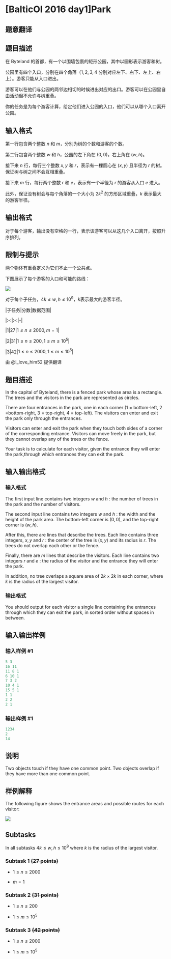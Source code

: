 # [BalticOI 2016 day1]Park

## 题意翻译

## 题目描述

在 Byteland 的首都，有一个以围墙包裹的矩形公园，其中以圆形表示游客和树。

公园里有四个入口，分别在四个角落（$1, 2, 3, 4$ 分别对应左下、右下、左上、右上）。游客只能从入口进出。

游客可以在他们与公园的两邻边相切的时候进出对应的出口。游客可以在公园里自由活动但不允许与树重叠。

你的任务是为每个游客计算，给定他们进入公园的入口，他们可以从哪个入口离开公园。

## 输入格式

第一行包含两个整数 $n$ 和 $m$，分别为树的个数和游客的个数。

第二行包含两个整数 $w$ 和 $h$，公园的左下角在 $(0,0)$，右上角在 $(w,h)$。

接下来 $n$ 行，每行三个整数 $x,y$ 和 $r$，表示有一棵圆心在 $(x,y)$ 且半径为 $r$ 的树。保证树与树之间不会互相重叠。

接下来 $m$ 行，每行两个整数 $r$ 和 $e$，表示有一个半径为 $r$ 的游客从入口 $e$ 进入。

此外，保证没有树会与每个角落的一个大小为 $2k^2$ 的方形区域重叠，$k$ 表示最大的游客半径。

## 输出格式

对于每个游客，输出没有空格的一行，表示该游客可以从这几个入口离开，按照升序排列。

## 限制与提示

两个物体有重叠定义为它们不止一个公共点。

下图展示了每个游客的入口和可能的路线：

![](https://i.loli.net/2018/08/11/5b6e30c4b5a35.png)

对于每个子任务，$4k \leq w,h \leq 10^9$，$k$表示最大的游客半径。

|子任务|分数|数据范围|

|:-:|:-:|-|

|1|27|$1 \leq n \leq 2000,m=1$|

|2|31|$1 \leq n \leq 200,1 \leq m \leq 10^5$|

|3|42|$1 \leq n \leq 2000,1 \leq m \leq 10^5$|

由 @I_love_him52 提供翻译

## 题目描述

In the capital of Byteland, there is a fenced park whose area is a rectangle. The trees and the visitors in the park are represented as circles.

There are four entrances in the park, one in each corner (1 = bottom-left, 2 =bottom-right, 3 = top-right, 4 = top-left). The visitors can enter and exit the park only through the entrances.

Visitors can enter and exit the park when they touch both sides of a corner of the corresponding entrance. Visitors can move freely in the park, but they cannot overlap any of the trees or the fence.

Your task is to calculate for each visitor, given the entrance they will enter the park,through which entrances they can exit the park.

## 输入输出格式

### 输入格式

The first input line contains two integers $w$ and $h$ : the number of trees in the park and the number of visitors.

The second input line contains two integers $w$ and $h$ : the width and the height of the park area. The bottom-left corner is $(0,0)$, and the top-right corner is $(w,h)$.

After this, there are lines that describe the trees. Each line contains three integers, $x,y$ and $r$ : the center of the tree is $(x,y)$ and its radius is $r$. The trees do not overlap each other or the fence.

Finally, there are $m$ lines that describe the visitors. Each line contains two integers $r$ and $e$ : the radius of the visitor and the entrance they will enter the park.

In addition, no tree overlaps a square area of $2k\times2k$ in each corner, where $k$ is the radius of the largest visitor.

### 输出格式

You should output for each visitor a single line containing the entrances through which they can exit the park, in sorted order without spaces in between.

## 输入输出样例

### 输入样例 #1

```cpp
5 3
16 11
11 8 1
6 10 1
7 3 2
10 4 1
15 5 1
1 1
2 2
2 1

```
### 输出样例 #1

```cpp
1234
2
14

```
## 说明

Two objects touch if they have one common point. Two objects overlap if they have more than one common point.

## 样例解释

The following figure shows the entrance areas and possible routes for each visitor:

![](https://cdn.luogu.com.cn/upload/pic/20869.png)

## Subtasks

In all subtasks $4k\leq w,h\leq10^9$ where $k$ is the radius of the largest visitor.

### Subtask 1 ~~(27 points)~~

- $1\leq n\leq2000$

- $m=1$

### Subtask 2 ~~(31 points)~~

- $1\leq n\leq200$

- $1\leq m\leq10^5$

### Subtask 3 ~~(42 points)~~

- $1\leq n\leq2000$

- $1\leq m\leq10^5$

